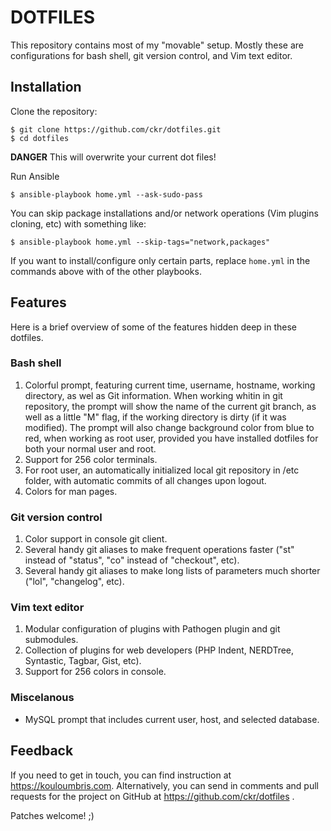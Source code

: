 DOTFILES
========

This repository contains most of my "movable" setup.  Mostly these are configurations
for bash shell, git version control, and Vim text editor.

Installation
------------

Clone the repository:

```
$ git clone https://github.com/ckr/dotfiles.git
$ cd dotfiles
```

**DANGER** This will overwrite your current dot files!

Run Ansible

```
$ ansible-playbook home.yml --ask-sudo-pass 
```

You can skip package installations and/or network operations (Vim plugins cloning, etc)
with something like:

```
$ ansible-playbook home.yml --skip-tags="network,packages"
```

If you want to install/configure only certain parts, replace `home.yml` in the commands
above with of the other playbooks.

Features
--------

Here is a brief overview of some of the features hidden deep in these dotfiles.

### Bash shell

1.  Colorful prompt, featuring current time, username, hostname, working directory, as wel as Git information.
    When working whitin in git repository, the prompt will show the name of the current git branch, as well as 
    a little "M" flag, if the working directory is dirty (if it was modified).  The prompt will also change
    background color from blue to red, when working as root user, provided you have installed dotfiles for both
    your normal user and root.
2.  Support for 256 color terminals.
3.  For root user, an automatically initialized local git repository in /etc folder, with automatic commits of all
    changes upon logout.
4.  Colors for man pages.

### Git version control

1.  Color support in console git client.
2.  Several handy git aliases to make frequent operations faster ("st" instead of "status", "co" instead of "checkout",
    etc).
3.  Several handy git aliases to make long lists of parameters much shorter ("lol", "changelog", etc).

### Vim text editor

1.  Modular configuration of plugins with Pathogen plugin and git submodules.
2.  Collection of plugins for web developers (PHP Indent, NERDTree, Syntastic, Tagbar, Gist, etc).
3.  Support for 256 colors in console.

### Miscelanous

*  MySQL prompt that includes current user, host, and selected database.

Feedback
--------

If you need to get in touch, you can find instruction at https://kouloumbris.com.  Alternatively, you can send in comments and pull requests for the project on GitHub at https://github.com/ckr/dotfiles .

Patches welcome! ;)

